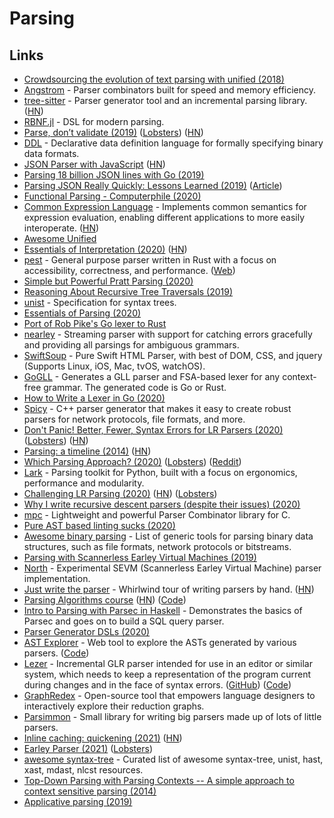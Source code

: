 # Parsing

## Links

- [Crowdsourcing the evolution of text parsing with unified (2018)](https://medium.com/unifiedjs/collectively-evolving-through-crowdsourcing-22c359ea95cc)
- [Angstrom](https://github.com/inhabitedtype/angstrom) - Parser combinators built for speed and memory efficiency.
- [tree-sitter](https://github.com/tree-sitter/tree-sitter) - Parser generator tool and an incremental parsing library. ([HN](https://news.ycombinator.com/item?id=26225298))
- [RBNF.jl](https://github.com/thautwarm/RBNF.jl) - DSL for modern parsing.
- [Parse, don’t validate (2019)](https://lexi-lambda.github.io/blog/2019/11/05/parse-don-t-validate/) ([Lobsters](https://lobste.rs/s/uemphs/parse_don_t_validate)) ([HN](https://news.ycombinator.com/item?id=21476261))
- [DDL](https://github.com/yeslogic/ddl) - Declarative data definition language for formally specifying binary data formats.
- [JSON Parser with JavaScript](https://lihautan.com/json-parser-with-javascript/) ([HN](https://news.ycombinator.com/item?id=21772336))
- [Parsing 18 billion JSON lines with Go (2019)](https://itnext.io/parsing-18-billion-lines-json-with-go-738be6ee5ed2)
- [Parsing JSON Really Quickly: Lessons Learned (2019)](https://www.youtube.com/watch?v=wlvKAT7SZIQ) ([Article](https://blog.metaobject.com/2020/04/somewhat-less-lethargic-json-support.html))
- [Functional Parsing - Computerphile (2020)](https://www.youtube.com/watch?v=dDtZLm7HIJs)
- [Common Expression Language](https://github.com/google/cel-spec) - Implements common semantics for expression evaluation, enabling different applications to more easily interoperate. ([HN](https://news.ycombinator.com/item?id=25377620))
- [Awesome Unified](https://github.com/unifiedjs/awesome-unified)
- [Essentials of Interpretation (2020)](http://dmitrysoshnikov.com/courses/essentials-of-interpretation/) ([HN](https://news.ycombinator.com/item?id=22549265))
- [pest](https://github.com/pest-parser/pest) - General purpose parser written in Rust with a focus on accessibility, correctness, and performance. ([Web](https://pest.rs/))
- [Simple but Powerful Pratt Parsing (2020)](https://matklad.github.io/2020/04/13/simple-but-powerful-pratt-parsing.html)
- [Reasoning About Recursive Tree Traversals (2019)](https://arxiv.org/pdf/1910.09521.pdf)
- [unist](https://github.com/syntax-tree/unist) - Specification for syntax trees.
- [Essentials of Parsing (2020)](https://www.youtube.com/playlist?list=PLGNbPb3dQJ_6aPNnlBvXGyNMlDtNTqN5I)
- [Port of Rob Pike's Go lexer to Rust](https://github.com/jackmott/rust-lexer)
- [nearley](https://github.com/kach/nearley) - Streaming parser with support for catching errors gracefully and providing all parsings for ambiguous grammars.
- [SwiftSoup](https://github.com/scinfu/SwiftSoup) - Pure Swift HTML Parser, with best of DOM, CSS, and jquery (Supports Linux, iOS, Mac, tvOS, watchOS).
- [GoGLL](https://github.com/goccmack/gogll) - Generates a GLL parser and FSA-based lexer for any context-free grammar. The generated code is Go or Rust.
- [How to Write a Lexer in Go (2020)](https://www.aaronraff.dev/blog/how-to-write-a-lexer-in-go)
- [Spicy](https://github.com/zeek/spicy) - C++ parser generator that makes it easy to create robust parsers for network protocols, file formats, and more.
- [Don't Panic! Better, Fewer, Syntax Errors for LR Parsers (2020)](https://soft-dev.org/pubs/html/diekmann_tratt__dont_panic/) ([Lobsters](https://lobste.rs/s/pje7ff/don_t_panic_better_fewer_syntax_errors_for)) ([HN](https://news.ycombinator.com/item?id=23850718))
- [Parsing: a timeline (2014)](http://jeffreykegler.github.io/Ocean-of-Awareness-blog/individual/2014/09/chron.html) ([HN](https://news.ycombinator.com/item?id=8290681))
- [Which Parsing Approach? (2020)](https://tratt.net/laurie/blog/entries/which_parsing_approach.html) ([Lobsters](https://lobste.rs/s/9pcqys/which_parsing_approach)) ([Reddit](https://www.reddit.com/r/Compilers/comments/it80pu/which_parsing_approach/))
- [Lark](https://github.com/lark-parser/lark/) - Parsing toolkit for Python, built with a focus on ergonomics, performance and modularity.
- [Challenging LR Parsing (2020)](https://rust-analyzer.github.io//blog/2020/09/16/challeging-LR-parsing.html) ([HN](https://news.ycombinator.com/item?id=24492675)) ([Lobsters](https://lobste.rs/s/t9oewt/challenging_lr_parsing))
- [Why I write recursive descent parsers (despite their issues) (2020)](https://utcc.utoronto.ca/~cks/space/blog/programming/WhyRDParsersForMe)
- [mpc](https://github.com/orangeduck/mpc) - Lightweight and powerful Parser Combinator library for C.
- [Pure AST based linting sucks (2020)](https://rdambrosio016.github.io/rust/2020/09/18/pure-ast-based-linting-sucks.html)
- [Awesome binary parsing](https://github.com/dloss/binary-parsing) - List of generic tools for parsing binary data structures, such as file formats, network protocols or bitstreams.
- [Parsing with Scannerless Earley Virtual Machines (2019)](https://www.bjmc.lu.lv/fileadmin/user_upload/lu_portal/projekti/bjmc/Contents/7_2_01_Saikunas.pdf)
- [North](https://github.com/tuxmark5/north) - Experimental SEVM (Scannerless Earley Virtual Machine) parser implementation.
- [Just write the parser](https://tiarkrompf.github.io/notes/?/just-write-the-parser/) - Whirlwind tour of writing parsers by hand. ([HN](https://news.ycombinator.com/item?id=24837898))
- [Parsing Algorithms course](http://dmitrysoshnikov.com/courses/parsing-algorithms/) ([HN](https://news.ycombinator.com/item?id=24898210)) ([Code](https://github.com/DmitrySoshnikov/letter-source))
- [Intro to Parsing with Parsec in Haskell](https://github.com/JakeWheat/intro_to_parsing) - Demonstrates the basics of Parsec and goes on to build a SQL query parser.
- [Parser Generator DSLs (2020)](https://kitten.sh/parser-generator-dsl)
- [AST Explorer](https://astexplorer.net/) - Web tool to explore the ASTs generated by various parsers. ([Code](https://github.com/fkling/astexplorer))
- [Lezer](https://lezer.codemirror.net/) - Incremental GLR parser intended for use in an editor or similar system, which needs to keep a representation of the program current during changes and in the face of syntax errors. ([GitHub](https://github.com/lezer-parser)) ([Code](https://github.com/lezer-parser/lezer))
- [GraphRedex](https://github.com/TOPLLab/GraphRedex) - Open-source tool that empowers language designers to interactively explore their reduction graphs.
- [Parsimmon](https://github.com/jneen/parsimmon) - Small library for writing big parsers made up of lots of little parsers.
- [Inline caching: quickening (2021)](https://bernsteinbear.com/blog/inline-caching-quickening/) ([HN](https://news.ycombinator.com/item?id=26054573))
- [Earley Parser (2021)](https://rahul.gopinath.org/post/2021/02/06/earley-parsing/) ([Lobsters](https://lobste.rs/s/gadd2l/earley_parser))
- [awesome syntax-tree](https://github.com/syntax-tree/awesome-syntax-tree) - Curated list of awesome syntax-tree, unist, hast, xast, mdast, nlcst resources.
- [Top-Down Parsing with Parsing Contexts -- A simple approach to context sensitive parsing (2014)](https://lobste.rs/s/l6yieh/top_down_parsing_with_parsing_contexts)
- [Applicative parsing (2019)](https://jobjo.github.io/2019/05/19/applicative-parsing.html)
